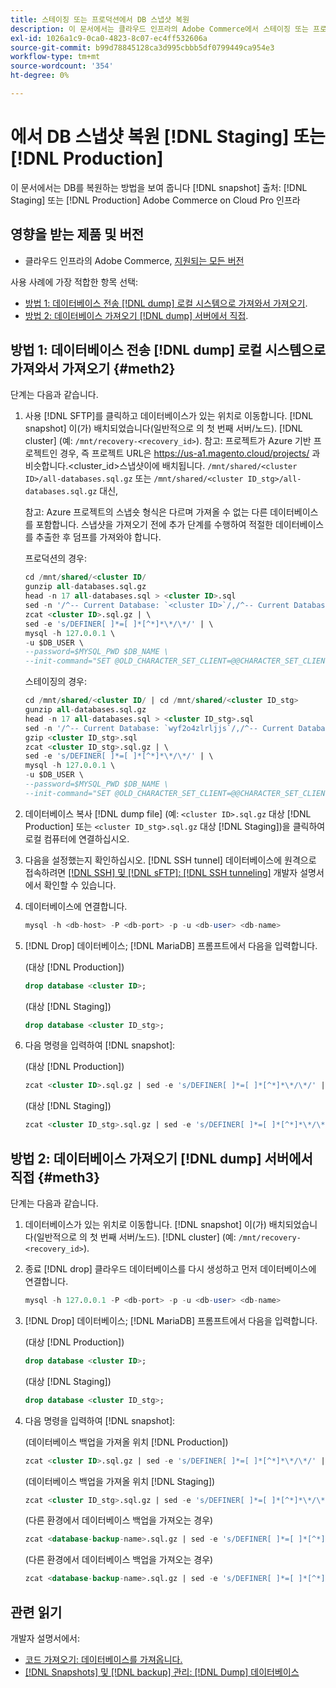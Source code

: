 ```yaml
---
title: 스테이징 또는 프로덕션에서 DB 스냅샷 복원
description: 이 문서에서는 클라우드 인프라의 Adobe Commerce에서 스테이징 또는 프로덕션에서 DB 스냅샷을 복원하는 방법을 보여 줍니다.
exl-id: 1026a1c9-0ca0-4823-8c07-ec4ff532606a
source-git-commit: b99d78845128ca3d995cbbb5df0799449ca954e3
workflow-type: tm+mt
source-wordcount: '354'
ht-degree: 0%

---
```


# 에서 DB 스냅샷 복원 [!DNL Staging] 또는 [!DNL Production]

이 문서에서는 DB를 복원하는 방법을 보여 줍니다 [!DNL snapshot] 출처: [!DNL Staging] 또는 [!DNL Production] Adobe Commerce on Cloud Pro 인프라

## 영향을 받는 제품 및 버전

* 클라우드 인프라의 Adobe Commerce, [지원되는 모든 버전](https://magento.com/sites/default/files/magento-software-lifecycle-policy.pdf)

사용 사례에 가장 적합한 항목 선택:

* [방법 1: 데이터베이스 전송 [!DNL dump] 로컬 시스템으로 가져와서 가져오기](#meth2).
* [방법 2: 데이터베이스 가져오기 [!DNL dump] 서버에서 직접](#meth3).

## 방법 1: 데이터베이스 전송 [!DNL dump] 로컬 시스템으로 가져와서 가져오기 {#meth2}

단계는 다음과 같습니다.

1. 사용 [!DNL SFTP]를 클릭하고 데이터베이스가 있는 위치로 이동합니다. [!DNL snapshot] 이(가) 배치되었습니다(일반적으로 의 첫 번째 서버/노드). [!DNL cluster] (예: `/mnt/recovery-<recovery_id>`). 참고: 프로젝트가 Azure 기반 프로젝트인 경우, 즉 프로젝트 URL은 https://us-a1.magento.cloud/projects/ 과 비슷합니다.&lt;cluster_id>스냅샷이에 배치됩니다. `/mnt/shared/<cluster ID>/all-databases.sql.gz` 또는 `/mnt/shared/<cluster ID_stg>/all-databases.sql.gz` 대신,

   참고: Azure 프로젝트의 스냅숏 형식은 다르며 가져올 수 없는 다른 데이터베이스를 포함합니다. 스냅샷을 가져오기 전에 추가 단계를 수행하여 적절한 데이터베이스를 추출한 후 덤프를 가져와야 합니다.

   프로덕션의 경우:

   ```sql
   cd /mnt/shared/<cluster ID/
   gunzip all-databases.sql.gz 
   head -n 17 all-databases.sql > <cluster ID>.sql 
   sed -n '/^-- Current Database: `<cluster ID>`/,/^-- Current Database: `/p' all-databases.sql >> <cluster ID>.sql gzip <cluster ID>.sql
   zcat <cluster ID>.sql.gz | \
   sed -e 's/DEFINER[ ]*=[ ]*[^*]*\*/\*/' | \
   mysql -h 127.0.0.1 \
   -u $DB_USER \
   --password=$MYSQL_PWD $DB_NAME \
   --init-command="SET @OLD_CHARACTER_SET_CLIENT=@@CHARACTER_SET_CLIENT ;SET @OLD_CHARACTER_SET_RESULTS=@@CHARACTER_SET_RESULTS ;SET @OLD_COLLATION_CONNECTION=@@COLLATION_CONNECTION ;SET NAMES utf8 ;SET @OLD_TIME_ZONE=@@TIME_ZONE ;SET TIME_ZONE='+00:00' ;SET @OLD_UNIQUE_CHECKS=@@UNIQUE_CHECKS, UNIQUE_CHECKS=0 ;SET @OLD_FOREIGN_KEY_CHECKS=@@FOREIGN_KEY_CHECKS, FOREIGN_KEY_CHECKS=0 ;SET @OLD_SQL_MODE=@@SQL_MODE, SQL_MODE='NO_AUTO_VALUE_ON_ZERO' ;SET @OLD_SQL_NOTES=@@SQL_NOTES, SQL_NOTES=0;"
   ```

   스테이징의 경우:

   ```sql
   cd /mnt/shared/<cluster ID/ | cd /mnt/shared/<cluster ID_stg>
   gunzip all-databases.sql.gz 
   head -n 17 all-databases.sql > <cluster ID_stg>.sql
   sed -n '/^-- Current Database: `wyf2o4zlrljjs`/,/^-- Current Database: `/p' all-databases.sql >> <cluster ID_stg>.sql 
   gzip <cluster ID_stg>.sql  
   zcat <cluster ID_stg>.sql.gz | \
   sed -e 's/DEFINER[ ]*=[ ]*[^*]*\*/\*/' | \
   mysql -h 127.0.0.1 \
   -u $DB_USER \
   --password=$MYSQL_PWD $DB_NAME \
   --init-command="SET @OLD_CHARACTER_SET_CLIENT=@@CHARACTER_SET_CLIENT ;SET @OLD_CHARACTER_SET_RESULTS=@@CHARACTER_SET_RESULTS ;SET @OLD_COLLATION_CONNECTION=@@COLLATION_CONNECTION ;SET NAMES utf8 ;SET @OLD_TIME_ZONE=@@TIME_ZONE ;SET TIME_ZONE='+00:00' ;SET @OLD_UNIQUE_CHECKS=@@UNIQUE_CHECKS, UNIQUE_CHECKS=0 ;SET @OLD_FOREIGN_KEY_CHECKS=@@FOREIGN_KEY_CHECKS, FOREIGN_KEY_CHECKS=0 ;SET @OLD_SQL_MODE=@@SQL_MODE, SQL_MODE='NO_AUTO_VALUE_ON_ZERO' ;SET @OLD_SQL_NOTES=@@SQL_NOTES, SQL_NOTES=0;"
   ```

1. 데이터베이스 복사 [!DNL dump file] (예: `<cluster ID>.sql.gz` 대상 [!DNL Production] 또는 `<cluster ID_stg>.sql.gz` 대상 [!DNL Staging])을 클릭하여 로컬 컴퓨터에 연결하십시오.
1. 다음을 설정했는지 확인하십시오. [!DNL SSH tunnel] 데이터베이스에 원격으로 접속하려면 [[!DNL SSH] 및 [!DNL sFTP]: [!DNL SSH tunneling]](https://devdocs.magento.com/cloud/env/environments-ssh.html#env-start-tunn) 개발자 설명서에서 확인할 수 있습니다.
1. 데이터베이스에 연결합니다.

   ```sql
   mysql -h <db-host> -P <db-port> -p -u <db-user> <db-name>
   ```

1. [!DNL Drop] 데이터베이스; [!DNL MariaDB] 프롬프트에서 다음을 입력합니다.

   (대상 [!DNL Production])

   ```sql
   drop database <cluster ID>;
   ```

   (대상 [!DNL Staging])

   ```sql
   drop database <cluster ID_stg>;
   ```

1. 다음 명령을 입력하여 [!DNL snapshot]:

   (대상 [!DNL Production])

   ```sql
   zcat <cluster ID>.sql.gz | sed -e 's/DEFINER[ ]*=[ ]*[^*]*\*/\*/' | mysql -h 127.0.0.1 -P <db-port> -p -u   <db-user> <db-name>
   ```

   (대상 [!DNL Staging])

   ```sql
   zcat <cluster ID_stg>.sql.gz | sed -e 's/DEFINER[ ]*=[ ]*[^*]*\*/\*/' | mysql -h 127.0.0.1 -P <db-port> -p -u   <db-user> <db-name>
   ```

## 방법 2: 데이터베이스 가져오기 [!DNL dump] 서버에서 직접 {#meth3}

단계는 다음과 같습니다.

1. 데이터베이스가 있는 위치로 이동합니다. [!DNL snapshot] 이(가) 배치되었습니다(일반적으로 의 첫 번째 서버/노드). [!DNL cluster] (예: `/mnt/recovery-<recovery_id>`).
1. 종료 [!DNL drop] 클라우드 데이터베이스를 다시 생성하고 먼저 데이터베이스에 연결합니다.

   ```sql
   mysql -h 127.0.0.1 -P <db-port> -p -u <db-user> <db-name>
   ```

1. [!DNL Drop] 데이터베이스; [!DNL MariaDB] 프롬프트에서 다음을 입력합니다.

   (대상 [!DNL Production])

   ```sql
   drop database <cluster ID>;
   ```

   (대상 [!DNL Staging])

   ```sql
   drop database <cluster ID_stg>;
   ```

1. 다음 명령을 입력하여 [!DNL snapshot]:

   (데이터베이스 백업을 가져올 위치 [!DNL Production])

   ```sql
   zcat <cluster ID>.sql.gz | sed -e 's/DEFINER[ ]*=[ ]*[^*]*\*/\*/' | mysql -h 127.0.0.1 -p -u <db-user> <db-name>
   ```

   (데이터베이스 백업을 가져올 위치 [!DNL Staging])

   ```sql
   zcat <cluster ID_stg>.sql.gz | sed -e 's/DEFINER[ ]*=[ ]*[^*]*\*/\*/' | mysql -h 127.0.0.1 -p -u <db-user> <db-name>
   ```

   (다른 환경에서 데이터베이스 백업을 가져오는 경우)

   ```sql
   zcat <database-backup-name>.sql.gz | sed -e 's/DEFINER[ ]*=[ ]*[^*]*\*/\*/' | mysql -h 127.0.0.1 -p -u <db-user> <db-name>
   ```

   (다른 환경에서 데이터베이스 백업을 가져오는 경우)

   ```sql
   zcat <database-backup-name>.sql.gz | sed -e 's/DEFINER[ ]*=[ ]*[^*]*\*/\*/' | mysql -h 127.0.0.1 -p -u <db-user> <db-name>
   ```

## 관련 읽기

개발자 설명서에서:

* [코드 가져오기: 데이터베이스를 가져옵니다.](https://devdocs.magento.com/cloud/setup/first-time-setup-import-import.html#cloud-import-db)
* [[!DNL Snapshots] 및 [!DNL backup] 관리: [!DNL Dump] 데이터베이스](https://devdocs.magento.com/cloud/project/project-webint-snap.html#db-dump)
